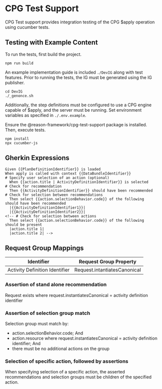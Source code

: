 # CPG Test Support

CPG Test support provides integration testing of the CPG $apply operation using cucumber tests.

## Testing with Example Content

To run the tests, first build the project.

```
npm run build
```

An example implementation guide is included `./DevIG` along with test features. Prior to running the tests, the IG must be generated using the IG publisher.

```
cd DevIG
./_genonce.sh
```

Additionally, the step definitions must be configured to use a CPG engine capable of $apply, and the server must be running. Set environment variables as specified in `./.env.example`.

Ensure the @reason-framework/cpg-test-support package is installed. Then, execute tests.

```
npm install
npx cucumber-js
```

## Gherkin Expressions

```
Given {{PlanDefinitionIdentifier}} is loaded
When apply is called with context {{DataBundleIdentifier}}
# Specify user selection of an action (optional)
  When {{action.title | ActivityDefinitionIdentifier}} is selected
# Check for recommendation
  Then {{ActivityDefinitionIdentifier}} should have been recommended
# Check for selection between recommendations
  Then select {{action.selectionBehavior.code}} of the following should have been recommended
  |{{ActivityDefinitionIdentifier1}}|
  |{{ActivityDefinitionIdentifier2}}|
<!-- # Check for selection between actions
  Then select {{action.selectionBehavior.code}} of the following should be present
  |action.title 1|
  |action.title 2| -->
```

## Request Group Mappings

| Identifier                     | Request Group Property       |
| ------------------------------ | ---------------------------- |
| Activity Definition Identifier | Request.intantiatesCanonical |

### Assertion of stand alone recommendation

Request exists where request.instantiatesCanonical = activity definition identifier

### Assertion of selection group match

Selection group must match by:

- action.selectionBehavior.code; And
- action.resource where request.instantiatesCanonical = activity definition identifier; And
- there must be no additional actions on the group

### Selection of specific action, followed by assertions

When specifying selection of a specific action, the asserted recommendations and selection groups must be children of the specified action.
